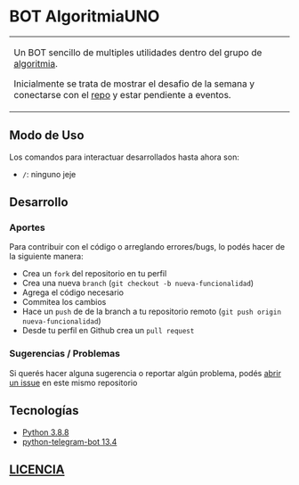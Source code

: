 # BOT AlgoritmiaUNO

<table>
<tr>
<td>

Un BOT sencillo de multiples utilidades dentro del grupo de [algoritmia](https://t.me/algoritmiaUNO).

Inicialmente se trata de mostrar el desafio de la semana y conectarse con el [repo](https://github.com/gnuno/algoritmia) y estar pendiente a eventos.
</td>
</tr>
</table>


## Modo de Uso
Los comandos para interactuar desarrollados hasta ahora son:

* `/`: ninguno jeje


## Desarrollo

### Aportes

Para contribuir con el código o arreglando errores/bugs, lo podés hacer de la siguiente manera:

* Crea un `fork` del repositorio en tu perfil
* Crea una nueva `branch` (`git checkout -b nueva-funcionalidad`)
* Agrega el código necesario
* Commitea los cambios
* Hace un `push` de de la branch a tu repositorio remoto (`git push origin nueva-funcionalidad`)
* Desde tu perfil en Github crea un `pull request` 

### Sugerencias / Problemas

Si querés hacer alguna sugerencia o reportar algún problema, podés [abrir un issue](https://github.com/gnuno/bot-tg-algoritmia/issues/new) en este mismo repositorio


## Tecnologías

* [Python 3.8.8](https://www.python.org)
* [python-telegram-bot 13.4](https://github.com/python-telegram-bot/python-telegram-bot)


## [LICENCIA](https://github.com/gnuno/bot-tg-algoritmia/blob/main/LICENSE)

